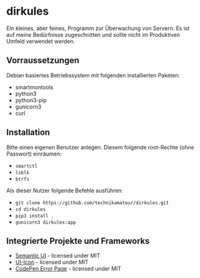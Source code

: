 # dirkules
Ein kleines, aber feines, Programm zur Überwachung von Servern. Es ist auf meine Bedürfnisse zugeschnitten und sollte nicht im Produktiven Umfeld verwendet werden.

## Vorraussetzungen
Debian basiertes Betriebssystem mit folgenden installierten Paketen:
- smartmontools
- python3
- python3-pip
- gunicorn3
- curl

## Installation
Bitte einen eigenen Benutzer anlegen. Diesem folgende root-Rechte (ohne Passwort) einräumen:
- `smartctl`
- `lsblk`
- `btrfs`

Als dieser Nutzer folgende Befehle ausführen:
- `git clone https://github.com/technikamateur/dirkules.git`
- `cd dirkules`
- `pip3 install .`
- `gunicorn3 dirkules:app`

## Integrierte Projekte und Frameworks
- [Semantic UI](https://github.com/Semantic-Org/Semantic-UI) - licensed under MIT
- [UI-Icon](https://github.com/Semantic-Org/UI-Icon/) - licensed under MIT
- [CodePen Error Page](https://codepen.io/saransh/pen/aezht) - licensed under MIT
